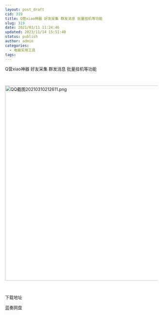```yaml
---
layout: post_draft
cid: 319
title: Q营xiao神器 好友采集 群发消息 批量挂机等功能
slug: 319
date: 2021/03/11 11:24:46
updated: 2023/11/14 15:51:40
status: publish
author: admin
categories: 
  - 电脑实用工具
tags: 
---
```



<div alt="潮男心博客 www.cnx0.com" >
				<p>
	Q营xiao神器 好友采集 群发消息 批量挂机等功能
</p>
<p>
	<br></p>
<p>
	<a target="_blank" href="https://dbg123.xyz/content/uploadfile/202103/32681615382796.png" id="ematt:24877"><img src="https://dbg123.xyz/content/uploadfile/202103/32681615382796.png" title="点击查看原图" alt="QQ截图20210310212611.png" border="0" width="990" height="643"></a>
</p>
<p>
	<br></p>
<p>
	下载地址 
</p>
<div class="Fengdown_tit">
	<i class="ico"></i>
</div>
<span onclick="window.open('https://jxdbgcom.lanzous.com/iafANms62cf');" class="Fengdown"><i class="ico"></i><i class="line"></i>蓝奏网盘</span> 			</div>
			